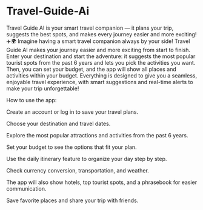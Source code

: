 # Travel-Guide-Ai
Travel Guide AI is your smart travel companion — it plans your trip, suggests the best spots, and makes every journey easier and more exciting! ✈️🌍
Imagine having a smart travel companion always by your side! Travel Guide AI makes your journey easier and more exciting from start to finish. Enter your destination and start the adventure: it suggests the most popular tourist spots from the past 6 years and lets you pick the activities you want. Then, you can set your budget, and the app will show all places and activities within your budget. Everything is designed to give you a seamless, enjoyable travel experience, with smart suggestions and real-time alerts to make your trip unforgettable!

How to use the app:

Create an account or log in to save your travel plans.

Choose your destination and travel dates.

Explore the most popular attractions and activities from the past 6 years.

Set your budget to see the options that fit your plan.

Use the daily itinerary feature to organize your day step by step.

Check currency conversion, transportation, and weather.

The app will also show hotels, top tourist spots, and a phrasebook for easier communication.

Save favorite places and share your trip with friends.
